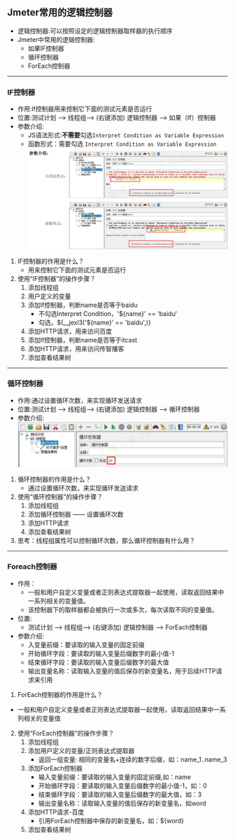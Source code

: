 ## Jmeter常用的逻辑控制器
* 逻辑控制器:可以按照设定的逻辑控制器取样器的执行顺序
* Jmeter中常用的逻辑控制器:
  - 如果IF控制器
  - 循环控制器
  - ForEach控制器
***
### IF控制器
* 作用:If控制器用来控制它下面的测试元素是否运行
* 位置:测试计划 --> 线程组--> (右键添加) 逻辑控制器 --> 如果（If）控制器
* 参数介绍:
  * JS语法形式:**不需要**勾选`Interpret Condition as Variable Expression`
  * 函数形式：需要勾选 `Interpret Condition as Variable Expression`<br>
![img_17.png](img_17.png)
1. IF控制器的作用是什么？
   * 用来控制它下面的测试元素是否运行
2. 使用“IF控制器”的操作步骤？
   1. 添加线程组
   2. 用户定义的变量
   3. 添加If控制器，判断name是否等于baidu
      * 不勾选Interpret Condition，'${name}' == 'baidu‘
      * 勾选，${__jexl3('${name}' == 'baidu',)}
   4. 添加HTTP请求，用来访问百度
   5. 添加If控制器，判断name是否等于itcast
   6. 添加HTTP请求，用来访问传智播客
   7. 添加查看结果树
***
### 循环控制器
* 作用:通过设置循环次数，来实现循环发送请求
* 位置:测试计划 --> 线程组--> (右键添加) 逻辑控制器 --> 循环控制器
* 参数介绍:<br>
![img_18.png](img_18.png)<br>
1. 循环控制器的作用是什么？
   * 通过设置循环次数，来实现循环发送请求
2. 使用“循环控制器”的操作步骤？
   1. 添加线程组
   2. 添加循环控制器 —— 设置循环次数
   3. 添加HTTP请求
   4. 添加查看结果树
3. 思考：线程组属性可以控制循环次数，那么循环控制器有什么用？
*** 
### Foreach控制器
* 作用：
  * 一般和用户自定义变量或者正则表达式提取器一起使用，读取返回结果中一系列相关的变量值。
  * 该控制器下的取样器都会被执行一次或多次，每次读取不同的变量值。
* 位置:
  * 测试计划 --> 线程组--> (右键添加) 逻辑控制器 --> ForEach控制器
* 参数介绍:
  - 入变量前缀：要读取的输入变量的固定前缀
  - 开始循环字段：要读取的输入变量后缀数字的最小值-1
  - 结束循环字段：要读取的输入变量后缀数字的最大值
  - 输出变量名称：读取输入变量的值后保存的新变量名，用于后续HTTP请求来引用
1.  ForEach控制器的作用是什么？
   * 一般和用户自定义变量或者正则表达式提取器一起使用，读取返回结果中一系列相关的变量值
2. 使用“ForEach控制器”的操作步骤？
   1. 添加线程组
   2. 添加用户定义的变量/正则表达式提取器
      * 返回一组变量: 相同的变量名+连续的数字后缀，如：name_1..name_3
   3. 添加ForEach控制器
      * 输入变量前缀：要读取的输入变量的固定前缀,如：name
      * 开始循环字段：要读取的输入变量后缀数字的最小值-1，如：0
      * 结束循环字段：要读取的输入变量后缀数字的最大值，如：3
      * 输出变量名称：读取输入变量的值后保存的新变量名，如word
   4. 添加HTTP请求-百度
      * 引用ForEach控制器中保存的新变量名，如：${word}
   5. 添加查看结果树
